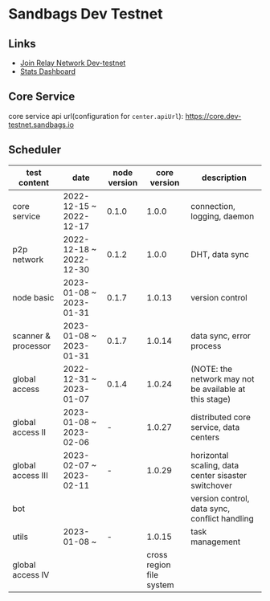 # Sandbags Dev Testnet

## Links

* [Join Relay Network Dev-testnet](https://docs.sandbags.io/join-relay-network-dev-testnet/setup)
* [Stats Dashboard](https://core.dev-testnet.sandbags.io)

## Core Service

core service api url(configuration for `center.apiUrl`): https://core.dev-testnet.sandbags.io

## Scheduler

| test content | date | node version | core version | description |
| --- | --- | --- | --- | --- |
| core service | 2022-12-15 ~ 2022-12-17 | 0.1.0 | 1.0.0 | connection, logging, daemon |
| p2p network | 2022-12-18 ~ 2022-12-30 | 0.1.2 | 1.0.0 | DHT, data sync |
| node basic | 2023-01-08 ~ 2023-01-31 | 0.1.7 | 1.0.13 | version control |
| scanner & processor | 2023-01-08 ~ 2023-01-31 | 0.1.7 | 1.0.14 | data sync, error process |
| global access | 2022-12-31 ~ 2023-01-07 | 0.1.4 | 1.0.24 | (NOTE: the network may not be available at this stage) |
| global access II | 2023-01-08 ~ 2023-02-06 | - | 1.0.27 | distributed core service, data centers |
| global access III | 2023-02-07 ~ 2023-02-11 | - | 1.0.29 | horizontal scaling, data center sisaster switchover |
| bot |  |  |  | version control, data sync, conflict handling |
| utils | 2023-01-08 ~ | - | 1.0.15 | task management |
| global access IV | | | cross region file system |
